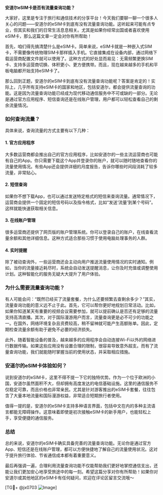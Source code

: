 **安道尔eSIM卡是否有流量查询功能？**

大家好，这里是专注于旅行和通信技术的分享平台！今天我们要聊一聊一个很多人关心的问题——安道尔的eSIM卡到底有没有流量查询功能。这听起来可能有点专业，但其实和我们的日常生活息息相关。尤其是如果你经常出国或者喜欢使用eSIM卡，那么这篇文章一定会对你有所帮助！

首先，咱们得先搞清楚什么是eSIM卡。简单来说，eSIM卡就是一种嵌入式SIM卡，不需要像传统物理SIM卡那样插入手机。它直接集成在设备内部，通过网络下载运营商配置文件就可以使用了。这种方式的好处显而易见：无需频繁更换SIM卡、支持多运营商切换、体积更小、更方便携带。而且，现在越来越多的手机和平板电脑都开始支持eSIM卡了。

那么回到正题，安道尔的eSIM卡到底有没有流量查询功能呢？答案是肯定的！实际上，几乎所有支持eSIM卡的国家和地区，包括安道尔，都会提供流量查询的功能。这是因为流量查询功能已经成为现代移动通信服务中不可或缺的一部分。无论是通过官方应用程序、短信查询还是在线账户管理，用户都可以轻松查看自己的剩余流量情况。

### **如何查询流量？**

具体来说，查询流量的方式主要有以下几种：

#### **1. 官方应用程序**
大多数运营商都会推出自己的官方应用程序，比如安道尔的一些主流运营商也可能有自己的App。你只需要下载这个App并登录你的账户，就可以随时随地查看你的流量使用情况。有些App还会提供详细的月度报告，告诉你哪些时间段消耗了较多流量，非常贴心。

#### **2. 短信查询**
如果你不想下载App，也可以通过发送特定格式的短信来查询流量。通常情况下，运营商会提供一个固定的短信号码以及指令格式，比如“发送‘流量’到某个号码”。这样就能快速获取相关信息。

#### **3. 在线账户管理**
很多运营商还提供了网页版的账户管理系统。你可以登录自己的账户，在线查看流量余额和其他详细信息。这种方式适合那些习惯于使用电脑处理事务的人群。

#### **4. 实时提醒**
除了被动查询外，一些运营商还会主动向用户推送流量使用情况的实时通知。例如，当你的流量接近耗尽时，系统会自动发送提醒消息，让你及时充值或调整使用计划。这种智能化的服务无疑大大提升了用户体验。

### **为什么需要流量查询功能？**

有人可能会问：“既然已经买了流量套餐，为什么还要频繁去查剩余多少？”其实，流量查询功能的意义远不止于此。首先，它可以帮你更好地规划日常活动。比如，如果你知道某天有重要的视频会议需要参加，就可以提前确认是否还有足够的流量支持高清直播。其次，对于国际漫游用户而言，流量查询更是必不可少的功能之一。在国外，网络环境复杂且资费较高，稍不留神就可能产生高额账单。因此，定期检查流量余额有助于避免不必要的经济损失。

此外，随着智能设备的普及，越来越多的应用程序会自动连接Wi-Fi以外的网络进行数据传输。如果这些应用没有设置合理的限制，很容易导致意外超支。而有了流量查询功能，我们就能随时掌握当前的使用状态，并采取相应措施。

### **安道尔的eSIM卡体验如何？**

说到安道尔的eSIM卡，这里不得不提一下它的独特优势。作为一个位于欧洲的小国，安道尔虽然面积不大，但却拥有高度发达的电信基础设施。这里的通信服务不仅稳定可靠，而且价格也非常亲民。尤其是针对游客推出的eSIM卡套餐，往往包含了大量本地流量和国际漫游权益，非常适合短期旅行者使用。

值得一提的是，安道尔的eSIM卡支持多种语言界面，包括中文在内的多种主流语言都能无障碍操作。这意味着即使是初次接触eSIM卡的新手用户，也能轻松上手，享受便捷的通信服务。

### **总结**

总的来说，安道尔的eSIM卡确实具备完善的流量查询功能。无论你是通过官方App、短信还是在线账户管理，都可以方便快捷地了解自己的流量使用状况。这对于提升旅行体验、节省通信成本都有着重要意义。

最后再强调一遍，合理利用流量查询功能不仅能帮助我们更好地掌控通信支出，还能让我们更加安心地享受旅途中的每一刻。希望这篇分享对你有所帮助！如果你对安道尔或其他地区的eSIM卡有任何疑问，欢迎在评论区留言交流哦～

[TG💪+ @jx0703 ![Image](https://github.com/user-attachments/assets/dbca1d08-cadb-493c-b0ec-ad6f7a83f270)]